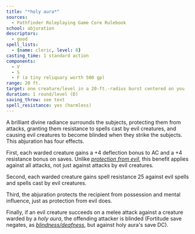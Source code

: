 ```yaml
---
title: "*holy aura*"
sources:
  - Pathfinder Roleplaying Game Core Rulebook
school: abjuration
descriptors:
  - good
spell_lists:
  - {name: cleric, level: 8}
casting_time: 1 standard action
components:
  - V
  - S
  - F (a tiny reliquary worth 500 gp)
range: 20 ft.
target: one creature/level in a 20-ft.-radius burst centered on you
duration: 1 round/level (D)
saving_throw: see text
spell_resistance: yes (harmless)
---
```


A brilliant divine radiance surrounds the subjects, protecting them from attacks, granting them resistance to spells cast by evil creatures, and causing evil creatures to become blinded when they strike the subjects. This abjuration has four effects.

First, each warded creature gains a +4 deflection bonus to AC and a +4 resistance bonus on saves. Unlike [*protection from evil*](/spells/protection-from-evil/), this benefit applies against all attacks, not just against attacks by evil creatures.

Second, each warded creature gains spell resistance 25 against evil spells and spells cast by evil creatures.

Third, the abjuration protects the recipient from possession and mental influence, just as protection from evil does.

Finally, if an evil creature succeeds on a melee attack against a creature warded by a *holy aura*, the offending attacker is blinded (Fortitude save negates, as [*blindness/deafness*](/spells/blindness-deafness/), but against holy aura's save DC).

